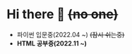 ### <h1>Hi there 👋 <del>(no one)</del></h1>
<ul>
  <li>파이썬 입문중(2022.04 ~) <del>(잠시 쉬는중)</del></li>
  <li><b>HTML 공부중(2022.11 ~)</b></li>
<!--
**SonSeolHui/SonSeolHui** is a ✨ _special_ ✨ repository because its `README.md` (this file) appears on your GitHub profile.

Here are some ideas to get you started:

- 🔭 I’m currently working on ...
- 🌱 I’m currently learning ...
- 👯 I’m looking to collaborate on ...
- 🤔 I’m looking for help with ...
- 💬 Ask me about ...
- 📫 How to reach me: ...
- 😄 Pronouns: ...
- ⚡ Fun fact: ...
-->

